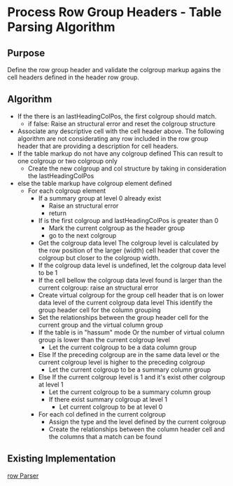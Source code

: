 Process Row Group Headers - Table Parsing Algorithm
=======================

## Purpose

Define the row group header and validate the colgroup markup agains the cell headers defined in the header row group.

## Algorithm

* If the there is an lastHeadingColPos, the first colgroup should match.
	* if false: Raise an structural error and reset the colgroup structure 
* Associate any descriptive cell with the cell header above.
The following algorithm are not considerating any row included in the row group header that are providing a description for cell headers.
* If the table markup do not have any colgroup defined
	This can result to one colgroup or two colgroup only
	* Create the new colgroup and col structure by taking in consideration the lastHeadingColPos
* else the table markup have colgroup element defined
	* For each colgroup element
		* If a summary group at level 0 already exist
			* Raise an structural error
			* return
		* If is the first colgroup and lastHeadingColPos is greater than 0
			* Mark the current colgroup as the header group
			* go to the next colgroup
		* Get the colgroup data level
			The colgroup level is calculated by the row position of the larger (width) cell header that cover the colgroup but closer to the colgroup width. 
		* If the colgroup data level is undefined, let the colgroup data level to be 1
		* If the cell bellow the colgroup data level found is larger than the current colgroup: raise an structural error
		* Create virtual colgroup for the group cell header that is on lower data level of the current colgroup data level
			This identify the group header cell for the column grouping
		* Set the relationships between the group header cell for the current group and the virtual column group
		* If the table is in "hassum" mode Or the number of virtual column group is lower than the current colgroup level
			* Let the current colgroup to be a data column group
		* Else If the preceding colgroup are in the same data level or the current colgroup level is higher to the preceding colgroup
			* Let the current colgroup to be a summary column group
		* Else If the current colgroup level is 1 and it's exist other colgroup at level 1
			* Let the current colgroup to be a summary column group
			* If there exist summary colgroup at level 1
				* Let current colgroup to be at level 0
		* For each col defined in the current colgroup
			* Assign the type and the level defined by the current colgroup
			* Create the relationships between the column header cell and the columns that a match can be found

## Existing Implementation

[row Parser](https://github.com/duboisp/Table-Usability-Concept/blob/master/Polyfill/parser.table.js#L261)
